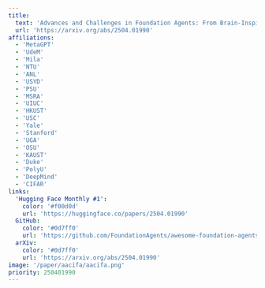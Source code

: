 ```yaml
---
title:
  text: 'Advances and Challenges in Foundation Agents: From Brain-Inspired Intelligence to Evolutionary, Collaborative, and Safe Systems'
  url: 'https://arxiv.org/abs/2504.01990'
affiliations:
  - 'MetaGPT'
  - 'UdeM'
  - 'Mila'
  - 'NTU'
  - 'ANL'
  - 'USYD'
  - 'PSU'
  - 'MSRA'
  - 'UIUC'
  - 'HKUST'
  - 'USC'
  - 'Yale'
  - 'Stanford'
  - 'UGA'
  - 'OSU'
  - 'KAUST'
  - 'Duke'
  - 'PolyU'
  - 'DeepMind'
  - 'CIFAR'
links:
  'Hugging Face Monthly #1':
    color: '#f00d0d'
    url: 'https://huggingface.co/papers/2504.01990'
  GitHub:
    color: '#0d7ff0'
    url: 'https://github.com/FoundationAgents/awesome-foundation-agents'
  arXiv:
    color: '#0d7ff0'
    url: 'https://arxiv.org/abs/2504.01990'
image: '/paper/aacifa/aacifa.png'
priority: 250401990
---
```

